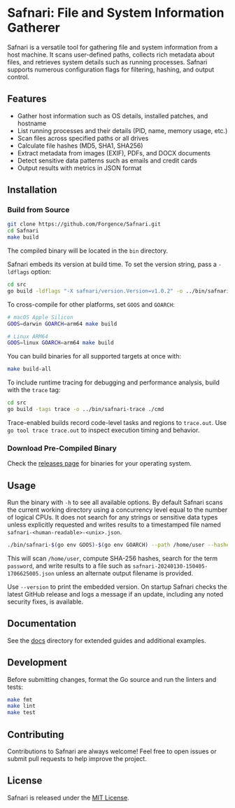 # Safnari: File and System Information Gatherer

Safnari is a versatile tool for gathering file and system information from a host machine. It scans user-defined paths, collects rich metadata about files, and retrieves system details such as running processes. Safnari supports numerous configuration flags for filtering, hashing, and output control.

## Features

- Gather host information such as OS details, installed patches, and hostname
- List running processes and their details (PID, name, memory usage, etc.)
- Scan files across specified paths or all drives
- Calculate file hashes (MD5, SHA1, SHA256)
- Extract metadata from images (EXIF), PDFs, and DOCX documents
- Detect sensitive data patterns such as emails and credit cards
- Output results with metrics in JSON format

## Installation

### Build from Source

```sh
git clone https://github.com/Forgence/Safnari.git
cd Safnari
make build
```

The compiled binary will be located in the `bin` directory.

Safnari embeds its version at build time. To set the version string, pass a
`-ldflags` option:

```sh
cd src
go build -ldflags "-X safnari/version.Version=v1.0.2" -o ../bin/safnari ./cmd
```

To cross-compile for other platforms, set `GOOS` and `GOARCH`:

```sh
# macOS Apple Silicon
GOOS=darwin GOARCH=arm64 make build

# Linux ARM64
GOOS=linux GOARCH=arm64 make build
```

You can build binaries for all supported targets at once with:

```sh
make build-all
```

To include runtime tracing for debugging and performance analysis, build with
the `trace` tag:

```sh
cd src
go build -tags trace -o ../bin/safnari-trace ./cmd
```

Trace-enabled builds record code-level tasks and regions to `trace.out`. Use
`go tool trace trace.out` to inspect execution timing and behavior.

### Download Pre-Compiled Binary

Check the [releases page](https://github.com/Forgence/Safnari/releases) for binaries for your operating system.

## Usage

Run the binary with `-h` to see all available options. By default Safnari scans
the current working directory using a concurrency level equal to the number of
logical CPUs. It does not search for any strings or sensitive data types unless
explicitly requested and writes results to a timestamped file named
`safnari-<human-readable>-<unix>.json`.

```sh
./bin/safnari-$(go env GOOS)-$(go env GOARCH) --path /home/user --hashes sha256 --search "password"
```

This will scan `/home/user`, compute SHA-256 hashes, search for the term
`password`, and write results to a file such as
`safnari-20240130-150405-1706625005.json` unless an alternate output filename
is provided.

Use `--version` to print the embedded version. On startup Safnari checks the
latest GitHub release and logs a message if an update, including any noted
security fixes, is available.

## Documentation

See the [docs](docs/README.md) directory for extended guides and additional examples.

## Development

Before submitting changes, format the Go source and run the linters and tests:

```sh
make fmt
make lint
make test
```

## Contributing

Contributions to Safnari are always welcome! Feel free to open issues or submit pull requests to help improve the project.

## License

Safnari is released under the [MIT License](LICENSE).
